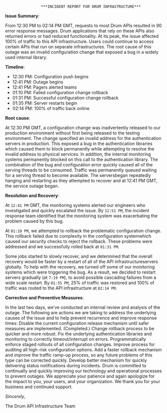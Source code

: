 					***INCIDENT REPORT FOR DRUM INFRASTRUCTURE***

**Issue Summary**:
 
From 12:30 PM to 02:14 PM GMT, requests to most  Drum APIs resulted in 90 error response messages. Drum applications that rely on these APIs also returned errors or had reduced functionality. At its peak, the issue affected 100% of traffic to this API infrastructure. Users could continue to access certain APIs that run on separate infrastructures. The root cause of this outage was an invalid configuration change that exposed a bug in a widely used internal library.



**Timeline**:

* 12:30 PM: Configuration push begins
* 12:41 PM: Outage begins
* 12:41 PM: Pagers alerted teams
* 01:10 PM: Failed configuration change rollback
* 01:31 PM: Successful configuration change rollback
* 01:35 PM: Server restarts begin
* 02:14 PM: 100% of traffic back online



**Root cause**:

At 12:30 PM GMT, a configuration change was inadvertently released to our production environment without first being released to the testing environment. The change specified an invalid address for the authentication servers in production. This exposed a bug in the authentication libraries which caused them to block permanently while attempting to resolve the invalid address to physical services. In addition, the internal monitoring systems permanently blocked on this call to the authentication library. The combination of the bug and configuration error quickly caused all of the serving threads to be consumed. Traffic was permanently queued waiting for a serving thread to become available. The serversbegan repeatedly hanging and restarting as they attempted to recover and at 12:41 PM GMT, the service outage began.



**Resolution and Recovery**:

At `12:41 PM` GMT, the monitoring systems alerted our engineers who investigated and quickly escalated the issue. By `12:51 PM`, the incident response team identified that the monitoring system was exacerbating the problem caused by this bug.

At `01:10 PM`, we attempted to rollback the problematic configuration change. This rollback failed due to complexity in the configuration systemwhich caused our security checks to reject the rollback. These problems were addressed and we successfully rolled back at `01:31 PM`.

Some jobs started to slowly recover, and we determined that the overall recovery would be faster by a restart of all of the API infrastructureservers globally. To help with the recovery, we turned off some of our monitoring systems which were triggering the bug. As a result, we decided to restart servers gradually (at `7:19 PM`), to avoid possible cascading failures from a wide scale restart. By `01:35 PM`, 25% of traffic was restored and 100% of traffic was routed to the API infrastructure at `02:14 PM`.



**Corrective and Preventive Measures**:

In the last two days, we’ve conducted an internal review and analysis of the outage. The following are actions we are taking to address the underlying causes of the issue and to help prevent recurrence and improve response times:
Disable the current configuration release mechanism until safer measures are implemented. (Completed.)
Change rollback process to be quicker and more robust.
Fix the underlying authentication libraries and monitoring to correctly timeout/interrupt on errors.
Programmatically enforce staged rollouts of all configuration changes.
Improve process for auditing all high-risk configuration options.
Add a faster rollback mechanism and improve the traffic ramp-up process, so any future problems of this type can be corrected quickly.
Develop better mechanism for quickly delivering status notifications during incidents.
Drum is committed to continually and quickly improving our technology and operational processes to prevent outages. We appreciate your patience and again apologize for the impact to you, your users, and your organization. We thank you for your business and continued support.

_Sincerely_,

The Drum API Infrastructure Team


